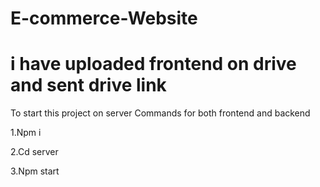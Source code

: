 # E-commerce-Website
# i have uploaded frontend on drive and sent drive link
To start this project on server
Commands for both frontend and backend

 1.Npm i 

2.Cd server 

3.Npm start




